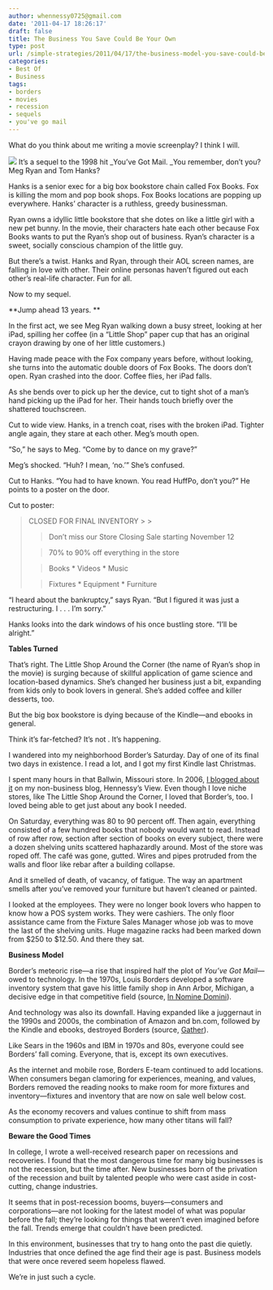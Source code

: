 ```yaml
---
author: whennessy0725@gmail.com
date: '2011-04-17 18:26:17'
draft: false
title: The Business You Save Could Be Your Own
type: post
url: /simple-strategies/2011/04/17/the-business-model-you-save-could-be-your-own
categories:
- Best Of
- Business
tags:
- borders
- movies
- recession
- sequels
- you've go mail
---
```


What do you think about me writing a movie screenplay? I think I will.




![](http://farm1.static.flickr.com/36/75699271_cf18da72a2.jpg)
It’s a sequel to the 1998 hit _You’ve Got Mail. _You remember, don’t you? Meg Ryan and Tom Hanks?




Hanks is a senior exec for a big box bookstore chain called Fox Books. Fox is killing the mom and pop book shops. Fox Books locations are popping up everywhere. Hanks’ character is a ruthless, greedy businessman.




Ryan owns a idyllic little bookstore that she dotes on like a little girl with a new pet bunny. In the movie, their characters hate each other because Fox Books wants to put the Ryan’s shop out of business. Ryan’s character is a sweet, socially conscious champion of the little guy. 




But there’s a twist. Hanks and Ryan, through their AOL screen names, are falling in love with other. Their online personas haven’t figured out each other’s real-life character. Fun for all.




Now to my sequel.




**Jump ahead 13 years. **




In the first act, we see Meg Ryan walking down a busy street, looking at her iPad, spilling her coffee (in a “Little Shop” paper cup that has an original crayon drawing by one of her little customers.)




Having made peace with the Fox company years before, without looking, she turns into the automatic double doors of Fox Books. The doors don’t open. Ryan crashed into the door. Coffee flies, her iPad falls.




As she bends over to pick up her the device, cut to tight shot of a man’s hand picking up the iPad for her. Their hands touch briefly over the shattered touchscreen.




Cut to wide view. Hanks, in a trench coat, rises with the broken iPad. Tighter angle again, they stare at each other. Meg’s mouth open.




“So,” he says to Meg. “Come by to dance on my grave?”




Meg’s shocked. “Huh? I mean, ‘no.’” She’s confused.




Cut to Hanks. “You had to have known. You read HuffPo, don’t you?” He points to a poster on the door.




Cut to poster:




<blockquote>CLOSED FOR FINAL INVENTORY
> 
> 

> 
> Don’t miss our Store Closing Sale starting November 12 
> 
> 

> 
> 70% to 90% off everything in the store 
> 
> 

> 
> Books * Videos * Music
> 
> 

> 
> Fixtures * Equipment * Furniture
> 
> 
</blockquote>




“I heard about the bankruptcy,” says Ryan. “But I figured it was just a restructuring. I . . . I’m sorry.”




Hanks looks into the dark windows of his once bustling store. “I’ll be alright.”




**Tables Turned**




That’s right. The Little Shop Around the Corner (the name of Ryan’s shop in the movie) is surging because of skillful application of game science and location-based dynamics. She’s changed her business just a bit, expanding from kids only to book lovers in general. She’s added coffee and killer desserts, too. 




But the big box bookstore is dying because of the Kindle—and ebooks in general.




Think it’s far-fetched? It’s not . It’s happening.




I wandered into my neighborhood Border’s Saturday. Day of one of its final two days in existence. I read a lot, and I got my first Kindle last Christmas.




I spent many hours in that Ballwin, Missouri store. In 2006, [I blogged about it](http://hennessysview.com/living/borders-decline/) on my non-business blog, Hennessy’s View. Even though I love niche stores, like The Little Shop Around the Corner, I loved that Border’s, too. I loved being able to get just about any book I needed. 




On Saturday, everything was 80 to 90 percent off. Then again, everything consisted of a few hundred books that nobody would want to read. Instead of row after row, section after section of books on every subject, there were a dozen shelving units scattered haphazardly around. Most of the store was roped off. The café was gone, gutted. Wires and pipes protruded from the walls and floor like rebar after a building collapse. 




And it smelled of death, of vacancy, of fatigue. The way an apartment smells after you’ve removed your furniture but haven’t cleaned or painted.




I looked at the employees. They were no longer book lovers who happen to know how a POS system works. They were cashiers. The only floor assistance came from the Fixture Sales Manager whose job was to move the last of the shelving units. Huge magazine racks had been marked down from $250 to $12.50. And there they sat.




**Business Model**




Border’s meteoric rise—a rise that inspired half the plot of _You’ve Got Mail_—owed to technology. In the 1970s, Louis Borders developed a software inventory system that gave his little family shop in Ann Arbor, Michigan, a decisive edge in that competitive field (source, [In Nomine Domini](http://dominic-cooray.blogspot.com/2011/02/rise-and-fall-of-borders.html)). 




And technology was also its downfall. Having expanded like a juggernaut in the 1990s and 2000s, the combination of Amazon and bn.com, followed by the Kindle and ebooks, destroyed Borders (source, [Gather](http://www.gather.com/viewArticle.action?articleId=281474977289945)).




Like Sears in the 1960s and IBM in 1970s and 80s, everyone could see Borders’ fall coming. Everyone, that is, except its own executives. 




As the internet and mobile rose, Borders E-team continued to add locations. When consumers began clamoring for experiences, meaning, and values, Borders removed the reading nooks to make room for more fixtures and inventory—fixtures and inventory that are now on sale well below cost. 




As the economy recovers and values continue to shift from mass consumption to private experience, how many other titans will fall? 




**Beware the Good Times**




In college, I wrote a well-received research paper on recessions and recoveries. I found that the most dangerous time for many big businesses is not the recession, but the time after. New businesses born of the privation of the recession and built by talented people who were cast aside in cost-cutting, change industries.




It seems that in post-recession booms, buyers—consumers and corporations—are not looking for the latest model of what was popular before the fall; they’re looking for things that weren’t even imagined before the fall. Trends emerge that couldn’t have been predicted.




In this environment, businesses that try to hang onto the past die quietly. Industries that once defined the age find their age is past. Business models that were once revered seem hopeless flawed.




We’re in just such a cycle. 
